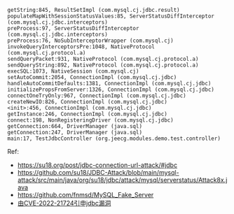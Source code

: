 
```
getString:845, ResultSetImpl (com.mysql.cj.jdbc.result)
populateMapWithSessionStatusValues:85, ServerStatusDiffInterceptor (com.mysql.cj.jdbc.interceptors)
preProcess:97, ServerStatusDiffInterceptor (com.mysql.cj.jdbc.interceptors)
preProcess:76, NoSubInterceptorWrapper (com.mysql.cj)
invokeQueryInterceptorsPre:1048, NativeProtocol (com.mysql.cj.protocol.a)
sendQueryPacket:931, NativeProtocol (com.mysql.cj.protocol.a)
sendQueryString:892, NativeProtocol (com.mysql.cj.protocol.a)
execSQL:1073, NativeSession (com.mysql.cj)
setAutoCommit:2054, ConnectionImpl (com.mysql.cj.jdbc)
handleAutoCommitDefaults:1381, ConnectionImpl (com.mysql.cj.jdbc)
initializePropsFromServer:1326, ConnectionImpl (com.mysql.cj.jdbc)
connectOneTryOnly:967, ConnectionImpl (com.mysql.cj.jdbc)
createNewIO:826, ConnectionImpl (com.mysql.cj.jdbc)
<init>:456, ConnectionImpl (com.mysql.cj.jdbc)
getInstance:246, ConnectionImpl (com.mysql.cj.jdbc)
connect:198, NonRegisteringDriver (com.mysql.cj.jdbc)
getConnection:664, DriverManager (java.sql)
getConnection:247, DriverManager (java.sql)
main:17, TestJdbcController (org.jeecg.modules.demo.test.controller)
```


Ref:
- https://su18.org/post/jdbc-connection-url-attack/#jdbc
- https://github.com/su18/JDBC-Attack/blob/main/mysql-attack/src/main/java/org/su18/jdbc/attack/mysql/serverstatus/Attack8x.java
- https://github.com/fnmsd/MySQL_Fake_Server
- [由CVE-2022-21724引申jdbc漏洞](https://mp.weixin.qq.com/s/pYWbpyW8DHXGvqsJurbc6A)
